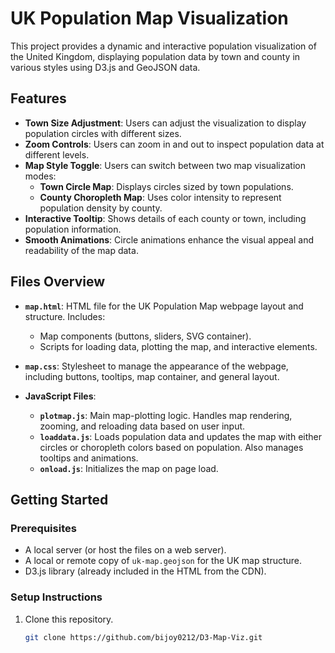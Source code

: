 # UK Population Map Visualization

This project provides a dynamic and interactive population visualization of the United Kingdom, displaying population data by town and county in various styles using D3.js and GeoJSON data.

## Features

- **Town Size Adjustment**: Users can adjust the visualization to display population circles with different sizes.
- **Zoom Controls**: Users can zoom in and out to inspect population data at different levels.
- **Map Style Toggle**: Users can switch between two map visualization modes:
  - **Town Circle Map**: Displays circles sized by town populations.
  - **County Choropleth Map**: Uses color intensity to represent population density by county.
- **Interactive Tooltip**: Shows details of each county or town, including population information.
- **Smooth Animations**: Circle animations enhance the visual appeal and readability of the map data.

## Files Overview

- **`map.html`**: HTML file for the UK Population Map webpage layout and structure. Includes:
  - Map components (buttons, sliders, SVG container).
  - Scripts for loading data, plotting the map, and interactive elements.

- **`map.css`**: Stylesheet to manage the appearance of the webpage, including buttons, tooltips, map container, and general layout.

- **JavaScript Files**:
  - **`plotmap.js`**: Main map-plotting logic. Handles map rendering, zooming, and reloading data based on user input.
  - **`loaddata.js`**: Loads population data and updates the map with either circles or choropleth colors based on population. Also manages tooltips and animations.
  - **`onload.js`**: Initializes the map on page load.

## Getting Started

### Prerequisites

- A local server (or host the files on a web server).
- A local or remote copy of `uk-map.geojson` for the UK map structure.
- D3.js library (already included in the HTML from the CDN).

### Setup Instructions

1. Clone this repository.
   ```bash
   git clone https://github.com/bijoy0212/D3-Map-Viz.git

